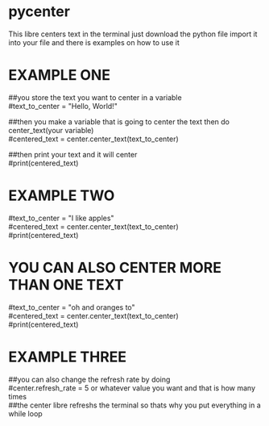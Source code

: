 # pycenter
This libre centers text in the terminal just download the python file import it into your file and there is examples on how to use it<br>

# EXAMPLE ONE

##you store the text you want to center in a variable<br>
#text_to_center = "Hello, World!"<br>

##then you make a variable that is going to center the text then do center_text(your variable)<br>
#centered_text = center.center_text(text_to_center)<br>

##then print your text and it will center<br>
#print(centered_text)<br>

# EXAMPLE TWO
#text_to_center = "I like apples"<br>
#centered_text = center.center_text(text_to_center)<br>
#print(centered_text)<br>

# YOU CAN ALSO CENTER MORE THAN ONE TEXT

#text_to_center = "oh and oranges to"<br>
#centered_text = center.center_text(text_to_center)<br>
#print(centered_text)<br>

# EXAMPLE THREE

##you can also change the refresh rate by doing<br>
#center.refresh_rate = 5 or whatever value you want and that is how many times<br>
##the center libre refreshs the terminal so thats why you put everything in a while loop
